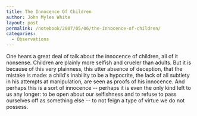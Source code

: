 ```yaml
---
title: The Innocence Of Children
author: John Myles White
layout: post
permalink: /notebook/2007/05/06/the-innocence-of-children/
categories:
  - Observations
---
```


One hears a great deal of talk about the innocence of children, all of it nonsense. Children are plainly more selfish and crueler than adults. But it is because of this very plainness, this utter absence of deception, that the mistake is made: a child's inability to be a hypocrite, the lack of all subtlety in his attempts at manipulation, are seen as proofs of his innocence. And perhaps this is a sort of innocence -- perhaps it is even the only kind left to us any longer: to be open about our selfishness and to refuse to pass ourselves off as something else -- to not feign a type of virtue we do not possess.
